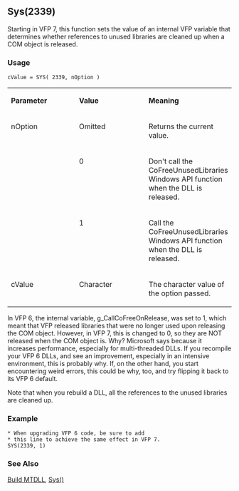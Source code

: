 ## Sys(2339)

Starting in VFP 7, this function sets the value of an internal VFP variable that determines whether references to unused libraries are cleaned up when a COM object is released. 

### Usage

```foxpro
cValue = SYS( 2339, nOption )
```
<table>
<tr>
  <td width="32%" valign="top">
  <p><b>Parameter</b></p>
  </td>
  <td width=23% valign=top>
  <p><b>Value</b></p>
  </td>
  <td width=45% valign=top>
  <p><b>Meaning</b></p>
  </td>
 </tr>
<tr>
  <td width=32% rowspan=3 valign=top>
  <p>nOption</p>
  </td>
  <td width=23% valign=top>
  <p>Omitted</p>
  </td>
  <td width=45% valign=top>
  <p>Returns the current value.</p>
  </td>
 </tr>
<tr>
  <td width=33% valign=top>
  <p>0</p>
  </td>
  <td width=67% valign=top>
  <p>Don't call the CoFreeUnusedLibraries Windows API function when the DLL is released.</p>
  </td>
 </tr>
<tr>
  <td width=33% valign=top>
  <p>1</p>
  </td>
  <td width=67% valign=top>
  <p>Call the CoFreeUnusedLibraries Windows API function when the DLL is released.</p>
  </td>
 </tr>
<tr>
  <td width="32%" valign="top">
  <p>cValue</p>
  </td>
  <td width=23% valign=top>
  <p>Character</p>
  </td>
  <td width=45% valign=top>
  <p>The character value of the option passed.</p>
  </td>
 </tr>
</table>

In VFP 6, the internal variable, g_CallCoFreeOnRelease, was set to 1, which meant that VFP released libraries that were no longer used upon releasing the COM object. However, in VFP 7, this is changed to 0, so they are NOT released when the COM object is. Why? Microsoft says because it increases performance, especially for multi-threaded DLLs. If you recompile your VFP 6 DLLs, and see an improvement, especially in an intensive environment, this is probably why. If, on the other hand, you start encountering weird errors, this could be why, too, and try flipping it back to its VFP 6 default.

Note that when you rebuild a DLL, all the references to the unused libraries are cleaned up.

### Example

```foxpro
* When upgrading VFP 6 code, be sure to add
* this line to achieve the same effect in VFP 7.
SYS(2339, 1)
```
### See Also

[Build MTDLL](s4g223.md), [Sys()](s4g895.md)